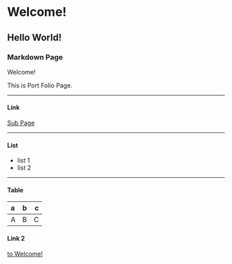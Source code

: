# Welcome!
## Hello World!
### Markdown Page

 Welcome!

 This is Port Folio Page.

------------------------------

#### Link

[Sub Page](./sub.md)

--------------------------------
#### List

 - list 1
 - list 2

----------------------------------

#### Table
|a|b|c|
|:--|:--:|--:|
|A|B|C|


#### Link 2
[to Welcome!](#Welcome!)

